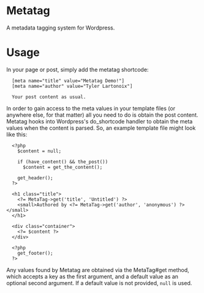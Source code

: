 # Metatag

A metadata tagging system for Wordpress. 

# Usage

In your page or post, simply add the metatag shortcode:

```
  [meta name="title" value="Metatag Demo!"]
  [meta name="author" value="Tyler Lartonoix"]
  
  Your post content as usual.
```

In order to gain access to the meta values in your template files (or anywhere else, for that matter) all you need to do is obtain the post content. Metatag hooks into Wordpress's do_shortcode handler to obtain the meta values when the content is parsed. So, an example template file might look like this:

```
  <?php
    $content = null;
    
    if (have_content() && the_post())
      $content = get_the_content();
    
    get_header();
  ?>
  
  <h1 class="title">
    <?= MetaTag->get('title', 'Untitled') ?>
    <small>Authored by <?= MetaTag->get('author', 'anonymous') ?></small>
  </h1>
  
  <div class="container">
    <?= $content ?>
  </div>
  
  <?php
    get_footer();
  ?>
```

Any values found by Metatag are obtained via the MetaTag#get method, which accepts a key as the first argument, and a default value as an optional second argument. If a default value is not provided, `null` is used.
